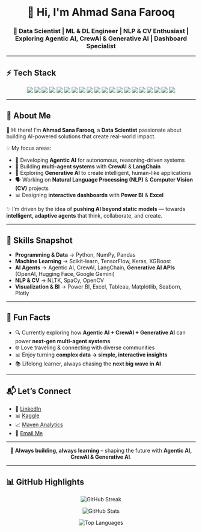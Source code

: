 <h1 align="center">👋 Hi, I'm Ahmad Sana Farooq</h1>

<h3 align="center">🚀 Data Scientist | ML & DL Engineer | NLP & CV Enthusiast | Exploring Agentic AI, CrewAI & Generative AI | Dashboard Specialist</h3>

---

## ⚡ Tech Stack  

<p align="center">
  <!-- Core Programming -->
  <img src="https://img.shields.io/badge/Python-3776AB?style=for-the-badge&logo=python&logoColor=white"/>
  <img src="https://img.shields.io/badge/Numpy-013243?style=for-the-badge&logo=numpy&logoColor=white"/>
  <img src="https://img.shields.io/badge/Pandas-150458?style=for-the-badge&logo=pandas&logoColor=white"/>
  
  <!-- ML & DL -->
  <img src="https://img.shields.io/badge/TensorFlow-FF6F00?style=for-the-badge&logo=tensorflow&logoColor=white"/>
  <img src="https://img.shields.io/badge/Keras-D00000?style=for-the-badge&logo=keras&logoColor=white"/>
  <img src="https://img.shields.io/badge/Scikit--Learn-F7931E?style=for-the-badge&logo=scikit-learn&logoColor=white"/>
  <img src="https://img.shields.io/badge/XGBoost-FF6600?style=for-the-badge&logo=xgboost&logoColor=white"/>

  <!-- AI Agents -->
  <img src="https://img.shields.io/badge/Agentic_AI-1E90FF?style=for-the-badge&logo=brains&logoColor=white"/>
  <img src="https://img.shields.io/badge/CrewAI-FF4500?style=for-the-badge&logo=rocket&logoColor=white"/>
  <img src="https://img.shields.io/badge/LangChain-2E3440?style=for-the-badge&logo=chainlink&logoColor=white"/>
  <img src="https://img.shields.io/badge/Generative_AI-6A0DAD?style=for-the-badge&logo=openai&logoColor=white"/>

  <!-- NLP & CV -->
  <img src="https://img.shields.io/badge/NLTK-154F8B?style=for-the-badge&logo=python&logoColor=white"/>
  <img src="https://img.shields.io/badge/SpaCy-09A3D5?style=for-the-badge&logo=python&logoColor=white"/>
  <img src="https://img.shields.io/badge/OpenCV-5C3EE8?style=for-the-badge&logo=opencv&logoColor=white"/>
  
  <!-- Visualization -->
  <img src="https://img.shields.io/badge/Matplotlib-0C4B33?style=for-the-badge&logo=plotly&logoColor=white"/>
  <img src="https://img.shields.io/badge/Seaborn-2E8B57?style=for-the-badge&logoColor=white"/>
  <img src="https://img.shields.io/badge/Plotly-3F4F75?style=for-the-badge&logo=plotly&logoColor=white"/>
  
  <!-- BI Tools -->
  <img src="https://img.shields.io/badge/PowerBI-F2C811?style=for-the-badge&logo=powerbi&logoColor=black"/>
  <img src="https://img.shields.io/badge/Excel-217346?style=for-the-badge&logo=microsoft-excel&logoColor=white"/>
  <img src="https://img.shields.io/badge/Tableau-E97627?style=for-the-badge&logo=tableau&logoColor=white"/>
</p>

---

## 🚀 About Me  

🌟 Hi there! I’m **Ahmad Sana Farooq**, a **Data Scientist** passionate about building AI-powered solutions that create real-world impact.  

💡 My focus areas:  
- 🧠 Developing **Agentic AI** for autonomous, reasoning-driven systems  
- 🤖 Building **multi-agent systems** with **CrewAI** & **LangChain**  
- 🎨 Exploring **Generative AI** to create intelligent, human-like applications  
- 🗣️ Working on **Natural Language Processing (NLP)** & **Computer Vision (CV)** projects  
- 📊 Designing **interactive dashboards** with **Power BI** & **Excel**  

✨ I’m driven by the idea of **pushing AI beyond static models** — towards **intelligent, adaptive agents** that think, collaborate, and create.  

---

## 🧠 Skills Snapshot  

- **Programming & Data** → Python, NumPy, Pandas  
- **Machine Learning** → Scikit-learn, TensorFlow, Keras, XGBoost  
- **AI Agents** → Agentic AI, CrewAI, LangChain, **Generative AI APIs** (OpenAI, Hugging Face, Google Gemini)  
- **NLP & CV** → NLTK, SpaCy, OpenCV  
- **Visualization & BI** → Power BI, Excel, Tableau, Matplotlib, Seaborn, Plotly  

---

## 🌟 Fun Facts  

- 🔍 Currently exploring how **Agentic AI + CrewAI + Generative AI** can power **next-gen multi-agent systems**  
- 🌐 Love traveling & connecting with diverse communities  
- 📊 Enjoy turning **complex data → simple, interactive insights**  
- 📚 Lifelong learner, always chasing the **next big wave in AI**  

---

## 📬 Let’s Connect  

- 🔗 [LinkedIn](https://www.linkedin.com/in/ahmad-sana-farooq/)  
- 📊 [Kaggle](https://www.kaggle.com/ahmadsanafarooq)  
- 📈 [Maven Analytics](https://mavenanalytics.io/profile/083183a0-50d1-705f-485e-648bba64f2ed)  
- 📧 [Email Me](mailto:ahmadsanafarooq@gmail.com)  

---

<p align="center">
  🚀 <b>Always building, always learning</b> – shaping the future with <b>Agentic AI, CrewAI & Generative AI</b>.
</p>

---

## 📊 GitHub Highlights  

<p align="center">
  <img src="https://github-readme-streak-stats.herokuapp.com?user=ahmadsanafarooq&theme=radical&hide_border=true" alt="GitHub Streak"/>
</p>

<p align="center">
  <img src="https://github-readme-stats.vercel.app/api?username=ahmadsanafarooq&show_icons=true&theme=radical&hide_border=true" alt="GitHub Stats"/>
</p>

<p align="center">
  <img src="https://github-readme-stats.vercel.app/api/top-langs/?username=ahmadsanafarooq&layout=compact&theme=radical&hide_border=true" alt="Top Languages"/>
</p>
